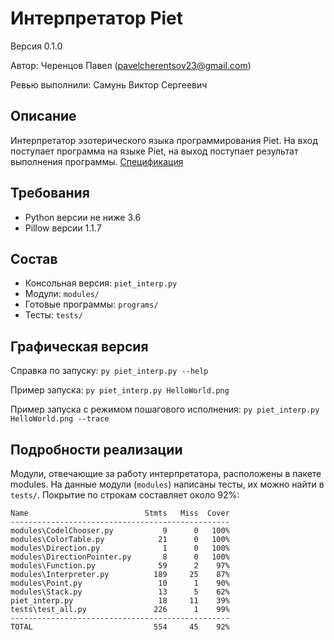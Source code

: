 # Интерпретатор Piet
Версия 0.1.0

Автор: Черенцов Павел (pavelcherentsov23@gmail.com)

Ревью выполнили: Самунь Виктор Сергеевич


## Описание
Интерпретатор эзотерического языка программирования Piet. На вход поступает 
программа на языке Piet, на выход поступает результат выполнения программы.
[Спецификация](http://www.dangermouse.net/esoteric/piet.html)

## Требования
* Python версии не ниже 3.6
* Pillow версии 1.1.7


## Состав
* Консольная версия: `piet_interp.py`
* Модули: `modules/`
* Готовые программы: `programs/`
* Тесты: `tests/` 


## Графическая версия
Справка по запуску: `py piet_interp.py --help`

Пример запуска: `py piet_interp.py HelloWorld.png`

Пример запуска c режимом пошагового исполнения: `py piet_interp.py HelloWorld.png --trace`


## Подробности реализации
Модули, отвечающие за работу интерпретатора, расположены в пакете modules.
На данные модули (`modules`) написаны тесты, их можно найти в `tests/`.
Покрытие по строкам составляет около 92%:

    Name                          Stmts   Miss  Cover
    -------------------------------------------------
    modules\CodelChooser.py           9      0   100%
    modules\ColorTable.py            21      0   100%
    modules\Direction.py              1      0   100%
    modules\DirectionPointer.py       8      0   100%
    modules\Function.py              59      2    97%
    modules\Interpreter.py          189     25    87%
    modules\Point.py                 10      1    90%
    modules\Stack.py                 13      5    62%
    piet_interp.py                   18     11    39%
    tests\test_all.py               226      1    99%
    -------------------------------------------------
    TOTAL                           554     45    92%

    
    
    
    
